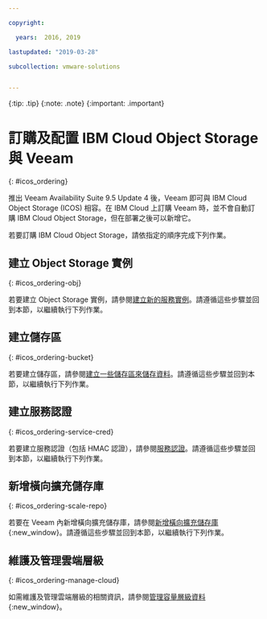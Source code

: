 ```yaml
---

copyright:

  years:  2016, 2019

lastupdated: "2019-03-28"

subcollection: vmware-solutions


---
```


{:tip: .tip}
{:note: .note}
{:important: .important}

# 訂購及配置 IBM Cloud Object Storage 與 Veeam
{: #icos_ordering}

推出 Veeam Availability Suite 9.5 Update 4 後，Veeam 即可與 IBM Cloud Object Storage (ICOS) 相容。在 IBM Cloud 上訂購 Veeam 時，並不會自動訂購 IBM Cloud Object Storage，但在部署之後可以新增它。

若要訂購 IBM Cloud Object Storage，請依指定的順序完成下列作業。

## 建立 Object Storage 實例
{: #icos_ordering-obj}

若要建立 Object Storage 實例，請參閱[建立新的服務實例](/docs/services/cloud-object-storage/basics?topic=cloud-object-storage-order-storage#creating-a-new-service-instance)。請遵循這些步驟並回到本節，以繼續執行下列作業。

## 建立儲存區
{: #icos_ordering-bucket}

若要建立儲存區，請參閱[建立一些儲存區來儲存資料](/docs/services/cloud-object-storage/basics?topic=cloud-object-storage-getting-started-tutorial#gs-create-buckets)。請遵循這些步驟並回到本節，以繼續執行下列作業。

## 建立服務認證
{: #icos_ordering-service-cred}

若要建立服務認證（包括 HMAC 認證），請參閱[服務認證](/docs/services/cloud-object-storage/hmac?topic=cloud-object-storage-service-credentials#using-hmac-credentials)。請遵循這些步驟並回到本節，以繼續執行下列作業。

## 新增橫向擴充儲存庫
{: #icos_ordering-scale-repo}

若要在 Veeam 內新增橫向擴充儲存庫，請參閱[新增橫向擴充儲存庫](https://helpcenter.veeam.com/docs/backup/vsphere/sobr_add.html?ver=95u4){:new_window}。請遵循這些步驟並回到本節，以繼續執行下列作業。

## 維護及管理雲端層級
{: #icos_ordering-manage-cloud}

如需維護及管理雲端層級的相關資訊，請參閱[管理容量層級資料](https://helpcenter.veeam.com/docs/backup/vsphere/capacity_tier_managing_data.html?ver=95u4){:new_window}。

